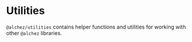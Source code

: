 # Utilities

`@alchez/utilities` contains helper functions and utilities for working with other `@alchez` libraries.